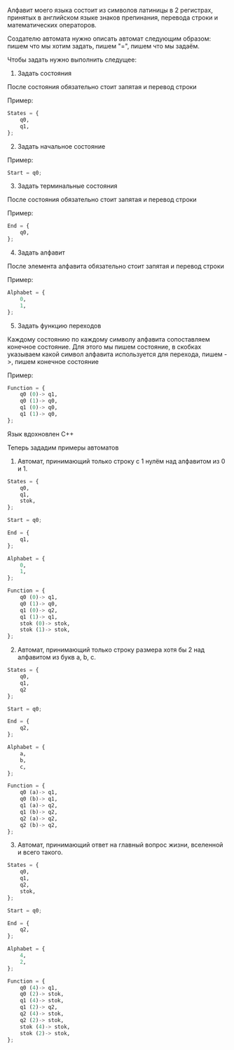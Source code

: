 Алфавит моего языка состоит из символов латиницы в 2 регистрах, принятых в английском языке знаков препинания, перевода строки и математических операторов. 

Создателю автомата нужно описать автомат следующим образом: пишем что мы хотим задать, пишем "=", пишем что мы задаём.

Чтобы задать нужно выполнить следущее:

1. Задать состояния 

После состояния обязательно стоит запятая и перевод строки

Пример:
```python
States = {
    q0, 
    q1,
};
```
2. Задать начальное состояние

Пример:
```python
Start = q0;
```
3. Задать терминальные состояния

После состояния обязательно стоит запятая и перевод строки

Пример:
```python
End = {
    q0,
};
```
4. Задать алфавит

После элемента алфавита обязательно стоит запятая и перевод строки

Пример:
```python
Alphabet = {
    0,
    1,
};
```
5. Задать функцию переходов

Каждому состоянию по каждому символу алфавита сопоставляем конечное состояние. Для этого мы пишем состояние, в скобках указываем какой символ алфавита используется для перехода, пишем ->, пишем конечное состояние

Пример:
```python
Function = {
    q0 (0)-> q1,
    q0 (1)-> q0,
    q1 (0)-> q0,
    q1 (1)-> q0,
};
```
Язык вдохновлен С++

Теперь зададим примеры автоматов

1. Автомат, принимающий только строку с 1 нулём над алфавитом из 0 и 1.
```python
States = {
    q0, 
    q1,
    stok,
};

Start = q0;

End = {
    q1,
};

Alphabet = {
    0,
    1,
};

Function = {
    q0 (0)-> q1,
    q0 (1)-> q0,
    q1 (0)-> q2,
    q1 (1)-> q1,
    stok (0)-> stok,
    stok (1)-> stok,
};
```
2. Автомат, принимающий только строку размера хотя бы 2 над алфавитом из букв a, b, c.
```python
States = {
    q0,
    q1,
    q2
};

Start = q0;

End = {
    q2,
};

Alphabet = {
    a,
    b,
    c,
};

Function = {
    q0 (a)-> q1,
    q0 (b)-> q1,
    q1 (a)-> q2,
    q1 (b)-> q2,
    q2 (a)-> q2,
    q2 (b)-> q2,
};
```
3. Автомат, принимающий ответ на главный вопрос жизни, вселенной и всего такого.
```python
States = {
    q0,
    q1,
    q2,
    stok,
};

Start = q0;

End = {
    q2,
};

Alphabet = {
    4,
    2,
};

Function = {
    q0 (4)-> q1,
    q0 (2)-> stok,
    q1 (4)-> stok,
    q1 (2)-> q2,
    q2 (4)-> stok,
    q2 (2)-> stok,
    stok (4)-> stok,
    stok (2)-> stok,
};
```
